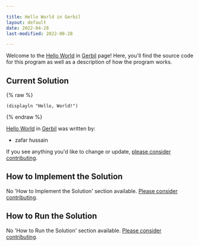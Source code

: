 ```yaml
---

title: Hello World in Gerbil
layout: default
date: 2022-04-28
last-modified: 2022-08-28

---
```


Welcome to the [Hello World](https://sampleprograms.io/projects/hello-world) in [Gerbil](https://sampleprograms.io/languages/gerbil) page! Here, you'll find the source code for this program as well as a description of how the program works.

## Current Solution

{% raw %}

```gerbil
(displayln "Hello, World!")
```

{% endraw %}

[Hello World](https://sampleprograms.io/projects/hello-world) in [Gerbil](https://sampleprograms.io/languages/gerbil) was written by:

- zafar hussain

If you see anything you'd like to change or update, [please consider contributing](https://github.com/TheRenegadeCoder/sample-programs).

## How to Implement the Solution

No 'How to Implement the Solution' section available. [Please consider contributing](https://github.com/TheRenegadeCoder/sample-programs-website).

## How to Run the Solution

No 'How to Run the Solution' section available. [Please consider contributing](https://github.com/TheRenegadeCoder/sample-programs-website).